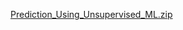 [Prediction_Using_Unsupervised_ML.zip](https://github.com/21BME024Parvez/21BME024Parvez/files/15392808/Prediction_Using_Unsupervised_ML.zip)
